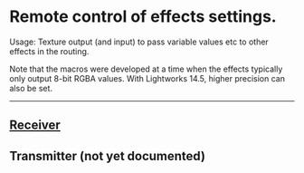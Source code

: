 # Remote control of effects settings.


Usage: Texture output (and input) to pass variable values etc to other effects in the routing.

Note that the macros were developed at a time when the effects typically only output 8-bit RGBA values. With Lightworks 14.5, higher precision can also be set.

---

## 

## [Receiver](Receiver/RECEIVING(Ch).md)  

## Transmitter (not yet documented)


